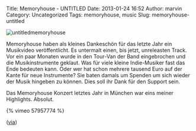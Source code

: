Title: Memoryhouse - UNTITLED
Date: 2013-01-24 16:52
Author: marvin
Category: Uncategorized
Tags: memoryhouse, music
Slug: memoryhouse-untitled

![untitledmemoryhouse]({filename}/images/untitledmemoryhouse.jpg)

Memoryhouse haben als kleines Dankeschön für das letzte Jahr ein
Musikvideo veröffentlicht. Es untermalt einen, bis jetzt, unreleasten
Track. Vor ein paar Monaten wurde in den Tour-Van der Band eingebrochen
und die Musikinstrumente geklaut. Was für viele kleine Indie-Musiker
fast das Ende bedeuten kann. Oder wer hat schon mehrere tausend Euro auf
der Kante für neue Instrumente? Sie baten damals um Spenden um sich
wieder der Musik hingeben zu können. Dies soll ihr Dank für den Support
sein.

Das Memoryhouse Konzert letztes Jahr in München war eins meiner
Highlights. Absolut.

{% vimeo 57957774 %}

([via](http://www.memoryhou.se/day/2013/01/22))

